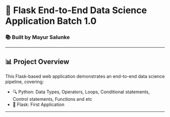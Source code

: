 # 🚀 Flask End-to-End Data Science Application Batch 1.0

### 📚 Built by Mayur Salunke

---

## 📊 Project Overview
This Flask-based web application demonstrates an end-to-end data science pipeline, covering:

- 🔍 Python: Data Types, Operators, Loops, Conditional statements, Control statements, Functions and etc
- 🧠 Flask: First Application


---


